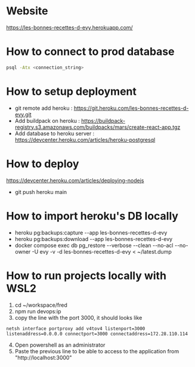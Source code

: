 # Website
https://les-bonnes-recettes-d-evy.herokuapp.com/

# How to connect to prod database

```bash
psql -Atx <connection_string>
```

# How to setup deployment

- git remote add heroku : https://git.heroku.com/les-bonnes-recettes-d-evy.git
- Add buildpack on heroku : https://buildpack-registry.s3.amazonaws.com/buildpacks/mars/create-react-app.tgz
- Add database to heroku server : https://devcenter.heroku.com/articles/heroku-postgresql

# How to deploy

https://devcenter.heroku.com/articles/deploying-nodejs

- git push heroku main

# How to import heroku's DB locally

- heroku pg:backups:capture --app les-bonnes-recettes-d-evy
- heroku pg:backups:download --app les-bonnes-recettes-d-evy
- docker compose exec db pg_restore --verbose --clean --no-acl --no-owner -U evy -v -d les-bonnes-recettes-d-evy < ~/latest.dump  

# How to run projects locally with WSL2

1. cd ~/workspace/fred
2. npm run devops:ip
3. copy the line with the port 3000, it should looks like

```
netsh interface portproxy add v4tov4 listenport=3000 listenaddress=0.0.0.0 connectport=3000 connectaddress=172.28.110.114
```

4. Open powershell as an administrator
5. Paste the previous line to be able to access to the application from "http://localhost:3000"
